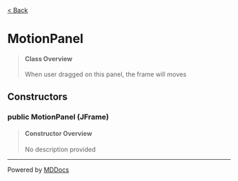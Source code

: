 [< Back](README.md)
# MotionPanel #
>#### Class Overview ####
>When user dragged on this panel, the frame will moves
## Constructors ##
### public MotionPanel (JFrame) ###
>#### Constructor Overview ####
>No description provided
>

---
Powered by [MDDocs](https://github.com/VRCube/MDDocs)